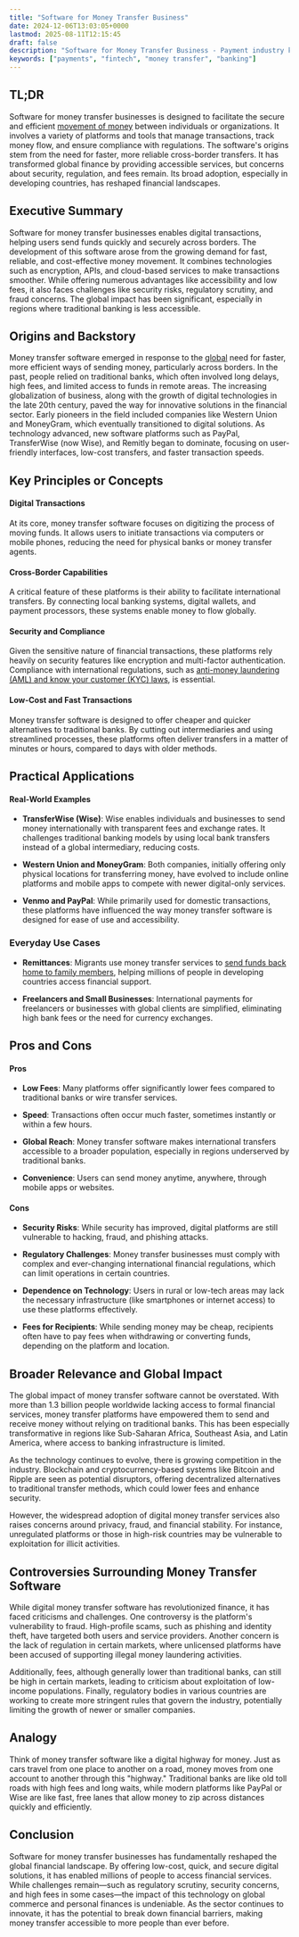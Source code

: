 ```yaml
---
title: "Software for Money Transfer Business"
date: 2024-12-06T13:03:05+0000
lastmod: 2025-08-11T12:15:45
draft: false
description: "Software for Money Transfer Business - Payment industry knowledge and insights"
keywords: ["payments", "fintech", "money transfer", "banking"]
---
```


## TL;DR

Software for money transfer businesses is designed to facilitate the secure and efficient [movement of money](https://faisalkhanllc.xyz/resources/payments-wiki/m/money-transfer/) between individuals or organizations. It involves a variety of platforms and tools that manage transactions, track money flow, and ensure compliance with regulations. The software's origins stem from the need for faster, more reliable cross-border transfers. It has transformed global finance by providing accessible services, but concerns about security, regulation, and fees remain. Its broad adoption, especially in developing countries, has reshaped financial landscapes.

## Executive Summary

Software for money transfer businesses enables digital transactions, helping users send funds quickly and securely across borders. The development of this software arose from the growing demand for fast, reliable, and cost-effective money movement. It combines technologies such as encryption, APIs, and cloud-based services to make transactions smoother. While offering numerous advantages like accessibility and low fees, it also faces challenges like security risks, regulatory scrutiny, and fraud concerns. The global impact has been significant, especially in regions where traditional banking is less accessible.

## Origins and Backstory

Money transfer software emerged in response to the [global](https://faisalkhanllc.xyz/resources/payments-wiki/g/global-money-transfer/) need for faster, more efficient ways of sending money, particularly across borders. In the past, people relied on traditional banks, which often involved long delays, high fees, and limited access to funds in remote areas. The increasing globalization of business, along with the growth of digital technologies in the late 20th century, paved the way for innovative solutions in the financial sector. Early pioneers in the field included companies like Western Union and MoneyGram, which eventually transitioned to digital solutions. As technology advanced, new software platforms such as PayPal, TransferWise (now Wise), and Remitly began to dominate, focusing on user-friendly interfaces, low-cost transfers, and faster transaction speeds.

## Key Principles or Concepts

#### Digital Transactions

At its core, money transfer software focuses on digitizing the process of moving funds. It allows users to initiate transactions via computers or mobile phones, reducing the need for physical banks or money transfer agents.

#### Cross-Border Capabilities

A critical feature of these platforms is their ability to facilitate international transfers. By connecting local banking systems, digital wallets, and payment processors, these systems enable money to flow globally.

#### Security and Compliance

Given the sensitive nature of financial transactions, these platforms rely heavily on security features like encryption and multi-factor authentication. Compliance with international regulations, such as [anti-money laundering (AML) and know your customer (KYC) laws](https://faisalkhanllc.xyz/resources/payments-wiki/k/know-your-customer-kyc-anti-money-laundering-aml/), is essential.

#### Low-Cost and Fast Transactions

Money transfer software is designed to offer cheaper and quicker alternatives to traditional banks. By cutting out intermediaries and using streamlined processes, these platforms often deliver transfers in a matter of minutes or hours, compared to days with older methods.

## Practical Applications

#### Real-World Examples

- **TransferWise (Wise)**: Wise enables individuals and businesses to send money internationally with transparent fees and exchange rates. It challenges traditional banking models by using local bank transfers instead of a global intermediary, reducing costs.

- **Western Union and MoneyGram**: Both companies, initially offering only physical locations for transferring money, have evolved to include online platforms and mobile apps to compete with newer digital-only services.

- **Venmo and PayPal**: While primarily used for domestic transactions, these platforms have influenced the way money transfer software is designed for ease of use and accessibility.

### Everyday Use Cases

- **Remittances**: Migrants use money transfer services to [send funds back home to family members](https://faisalkhanllc.xyz/resources/payments-wiki/h/home-remittances/), helping millions of people in developing countries access financial support.

- **Freelancers and Small Businesses**: International payments for freelancers or businesses with global clients are simplified, eliminating high bank fees or the need for currency exchanges.

## Pros and Cons

#### Pros

- **Low Fees**: Many platforms offer significantly lower fees compared to traditional banks or wire transfer services.

- **Speed**: Transactions often occur much faster, sometimes instantly or within a few hours.

- **Global Reach**: Money transfer software makes international transfers accessible to a broader population, especially in regions underserved by traditional banks.

- **Convenience**: Users can send money anytime, anywhere, through mobile apps or websites.

#### Cons

- **Security Risks**: While security has improved, digital platforms are still vulnerable to hacking, fraud, and phishing attacks.

- **Regulatory Challenges**: Money transfer businesses must comply with complex and ever-changing international financial regulations, which can limit operations in certain countries.

- **Dependence on Technology**: Users in rural or low-tech areas may lack the necessary infrastructure (like smartphones or internet access) to use these platforms effectively.

- **Fees for Recipients**: While sending money may be cheap, recipients often have to pay fees when withdrawing or converting funds, depending on the platform and location.

## Broader Relevance and Global Impact

The global impact of money transfer software cannot be overstated. With more than 1.3 billion people worldwide lacking access to formal financial services, money transfer platforms have empowered them to send and receive money without relying on traditional banks. This has been especially transformative in regions like Sub-Saharan Africa, Southeast Asia, and Latin America, where access to banking infrastructure is limited.

As the technology continues to evolve, there is growing competition in the industry. Blockchain and cryptocurrency-based systems like Bitcoin and Ripple are seen as potential disruptors, offering decentralized alternatives to traditional transfer methods, which could lower fees and enhance security.

However, the widespread adoption of digital money transfer services also raises concerns around privacy, fraud, and financial stability. For instance, unregulated platforms or those in high-risk countries may be vulnerable to exploitation for illicit activities.

## Controversies Surrounding Money Transfer Software

While digital money transfer software has revolutionized finance, it has faced criticisms and challenges. One controversy is the platform's vulnerability to fraud. High-profile scams, such as phishing and identity theft, have targeted both users and service providers. Another concern is the lack of regulation in certain markets, where unlicensed platforms have been accused of supporting illegal money laundering activities.

Additionally, fees, although generally lower than traditional banks, can still be high in certain markets, leading to criticism about exploitation of low-income populations. Finally, regulatory bodies in various countries are working to create more stringent rules that govern the industry, potentially limiting the growth of newer or smaller companies.

## Analogy

Think of money transfer software like a digital highway for money. Just as cars travel from one place to another on a road, money moves from one account to another through this "highway." Traditional banks are like old toll roads with high fees and long waits, while modern platforms like PayPal or Wise are like fast, free lanes that allow money to zip across distances quickly and efficiently.

## Conclusion

Software for money transfer businesses has fundamentally reshaped the global financial landscape. By offering low-cost, quick, and secure digital solutions, it has enabled millions of people to access financial services. While challenges remain—such as regulatory scrutiny, security concerns, and high fees in some cases—the impact of this technology on global commerce and personal finances is undeniable. As the sector continues to innovate, it has the potential to break down financial barriers, making money transfer accessible to more people than ever before.